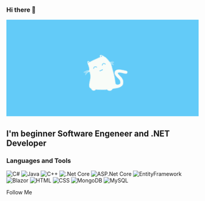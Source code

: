 ### Hi there 👋

[![Header](https://github.com/RmDeuce/rmdeuce/blob/main/assets/header.gif)](https://www.youtube.com/channel/UCl2vdvVMQ7XHH-hyUwBLJbg)

## I'm beginner Software Engeneer and .NET Developer

### Languages and Tools
![C#](https://img.shields.io/badge/-C_%23-2A9BD7?style=for-the-badge&logo=Sharp&logoColor=000000)
![Java](https://img.shields.io/badge/-Java-2A9BD7?style=for-the-badge&logo=Java&logoColor=000000)
![C++](https://img.shields.io/badge/-C++-2A9BD7?style=for-the-badge&logo=C%2B%2B&logoColor=000000)
![.Net Core](https://img.shields.io/badge/-.Net_Core-2A9BD7?style=for-the-badge&logo=.NET&logoColor=000000)
![ASP.Net Core](https://img.shields.io/badge/-ASP.Net_Core-2A9BD7?style=for-the-badge&logo=.NET&logoColor=000000)
![EntityFramework](https://img.shields.io/badge/-Entity_Framework-2A9BD7?style=for-the-badge&logo=.net&logoColor=000000)
![Blazor](https://img.shields.io/badge/-Blazor-2A9BD7?style=for-the-badge&logo=Blazor&logoColor=000000)
![HTML](https://img.shields.io/badge/-HTML-2A9BD7?style=for-the-badge&logo=HTML5&logoColor=000000)
![CSS](https://img.shields.io/badge/-CSS-2A9BD7?style=for-the-badge&logo=CSS&logoColor=000000)
![MongoDB](https://img.shields.io/badge/-MongoDB-2A9BD7?style=for-the-badge&logo=MongoDB&logoColor=000000)
![MySQL](https://img.shields.io/badge/-MySQL-2A9BD7?style=for-the-badge&logo=MySQL&logoColor=000000)

Follow Me

<!--
**RmDeuce/rmdeuce** is a ✨ _special_ ✨ repository because its `README.md` (this file) appears on your GitHub profile.

Here are some ideas to get you started:

- 🔭 I’m currently working on ...
- 🌱 I’m currently learning ...
- 👯 I’m looking to collaborate on ...
- 🤔 I’m looking for help with ...
- 💬 Ask me about ...
- 📫 How to reach me: ...
- 😄 Pronouns: ...
- ⚡ Fun fact: ...
-->
